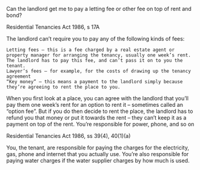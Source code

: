 Can the landlord get me to pay a letting fee or other fee on top of rent and bond?

Residential Tenancies Act 1986, s 17A

The landlord can’t require you to pay any of the following kinds of fees:

    Letting fees – this is a fee charged by a real estate agent or property manager for arranging the tenancy, usually one week’s rent. The landlord has to pay this fee, and can’t pass it on to you the tenant.
    Lawyer’s fees – for example, for the costs of drawing up the tenancy agreement
    “Key money” – this means a payment to the landlord simply because they’re agreeing to rent the place to you.

When you first look at a place, you can agree with the landlord that you’ll pay them one week’s rent for an option to rent it – sometimes called an “option fee”. But if you do then decide to rent the place, the landlord has to refund you that money or put it towards the rent – they can’t keep it as a payment on top of the rent.
You’re responsible for power, phone, and so on

Residential Tenancies Act 1986, ss 39(4), 40(1)(a)

You, the tenant, are responsible for paying the charges for the electricity, gas, phone and internet that you actually use. You’re also responsible for paying water charges if the water supplier charges by how much is used.
